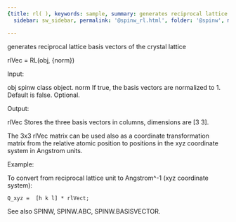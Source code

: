 ```yaml
---
{title: rl( ), keywords: sample, summary: generates reciprocal lattice basis vectors of the crystal lattice,
  sidebar: sw_sidebar, permalink: '@spinw_rl.html', folder: '@spinw', mathjax: 'true'}

---
```

  generates reciprocal lattice basis vectors of the crystal lattice
 
  rlVec = RL(obj, {norm})
 
  Input:
 
  obj       spinw class object.
  norm      If true, the basis vectors are normalized to 1. Default is false.
            Optional.
 
  Output:
 
  rlVec     Stores the three basis vectors in columns, dimensions are
            [3 3].
 
  The 3x3 rlVec matrix can be used also as a coordinate transformation
  matrix from the relative atomic position to positions in the xyz
  coordinate system in Angstrom units.
 
  Example:
 
  To convert from reciprocal lattice unit to Angstrom^-1 (xyz coordinate system):
 
    Q_xyz =  [h k l] * rlVect;
 
  See also SPINW, SPINW.ABC, SPINW.BASISVECTOR.
 

